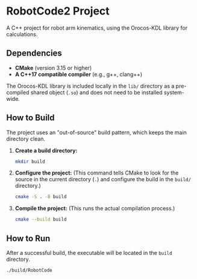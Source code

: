 # RobotCode2 Project

A C++ project for robot arm kinematics, using the Orocos-KDL library for calculations.

## Dependencies

* **CMake** (version 3.15 or higher)
* **A C++17 compatible compiler** (e.g., g++, clang++)

The Orocos-KDL library is included locally in the `lib/` directory as a pre-compiled shared object (`.so`) and does not need to be installed system-wide.

## How to Build

The project uses an "out-of-source" build pattern, which keeps the main directory clean.

1.  **Create a build directory:**
    ```bash
    mkdir build
    ```

2.  **Configure the project:**
    (This command tells CMake to look for the source in the current directory (`.`) and configure the build in the `build/` directory.)
    ```bash
    cmake -S . -B build
    ```

3.  **Compile the project:**
    (This runs the actual compilation process.)
    ```bash
    cmake --build build
    ```

## How to Run

After a successful build, the executable will be located in the `build` directory.

```bash
./build/RobotCode
